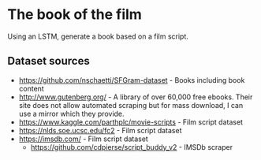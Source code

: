 # The book of the film
Using an LSTM, generate a book based on a film script.

## Dataset sources

* https://github.com/nschaetti/SFGram-dataset - Books including book content
* http://www.gutenberg.org/ - A library of over 60,000 free ebooks. Their site does not allow automated scraping but for mass download, I can use a mirror which they provide.
* https://www.kaggle.com/parthplc/movie-scripts - Film script dataset
* https://nlds.soe.ucsc.edu/fc2 - Film script dataset
* https://imsdb.com/ - Film script dataset
	* https://github.com/cdpierse/script_buddy_v2 - IMSDb scraper
